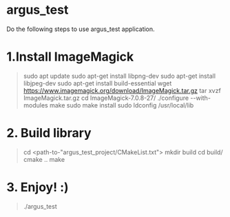 # argus_test

Do the following steps to use  argus_test application.


# 1.Install ImageMagick

> sudo apt update 
> sudo apt-get install libpng-dev
> sudo apt-get install libjpeg-dev
> sudo apt-get install build-essential
> wget https://www.imagemagick.org/download/ImageMagick.tar.gz
> tar xvzf ImageMagick.tar.gz
> cd ImageMagick-7.0.8-27/
> ./configure --with-modules
> make
> sudo make install 
> sudo ldconfig /usr/local/lib

# 2. Build library
> cd <path-to-"argus_test_project/CMakeList.txt">
> mkdir build
> cd build/
> cmake ..
> make

# 3. Enjoy! :)
> ./argus_test
